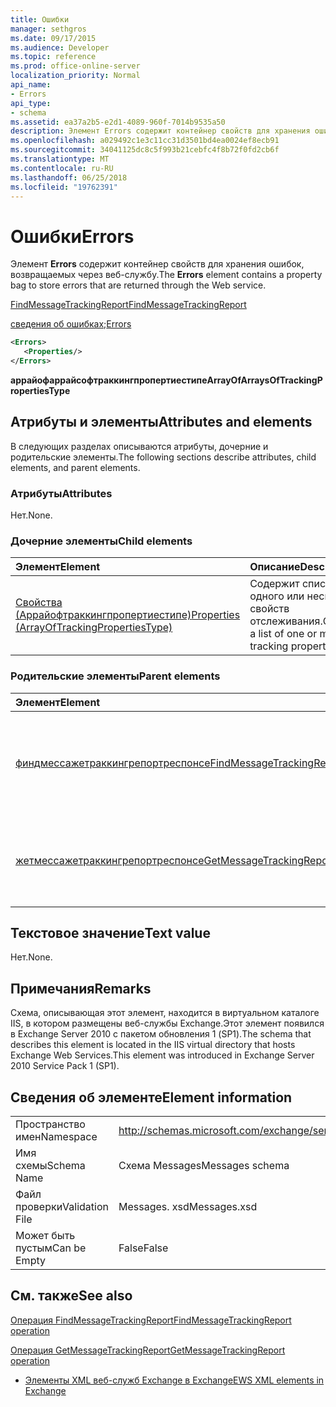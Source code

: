 ```yaml
---
title: Ошибки
manager: sethgros
ms.date: 09/17/2015
ms.audience: Developer
ms.topic: reference
ms.prod: office-online-server
localization_priority: Normal
api_name:
- Errors
api_type:
- schema
ms.assetid: ea37a2b5-e2d1-4089-960f-7014b9535a50
description: Элемент Errors содержит контейнер свойств для хранения ошибок, возвращаемых через веб-службу.
ms.openlocfilehash: a029492c1e3c11cc31d3501bd4ea0024ef8ecb91
ms.sourcegitcommit: 34041125dc8c5f993b21cebfc4f8b72f0fd2cb6f
ms.translationtype: MT
ms.contentlocale: ru-RU
ms.lasthandoff: 06/25/2018
ms.locfileid: "19762391"
---
```

# <a name="errors"></a><span data-ttu-id="70240-103">Ошибки</span><span class="sxs-lookup"><span data-stu-id="70240-103">Errors</span></span>

<span data-ttu-id="70240-104">Элемент **Errors** содержит контейнер свойств для хранения ошибок, возвращаемых через веб-службу.</span><span class="sxs-lookup"><span data-stu-id="70240-104">The **Errors** element contains a property bag to store errors that are returned through the Web service.</span></span> 
  
[<span data-ttu-id="70240-105">FindMessageTrackingReport</span><span class="sxs-lookup"><span data-stu-id="70240-105">FindMessageTrackingReport</span></span>](findmessagetrackingreport.md)
  
<span data-ttu-id="70240-106">[сведения об ошибках](errors-ex15websvcsotherref.md);</span><span class="sxs-lookup"><span data-stu-id="70240-106">[Errors](errors-ex15websvcsotherref.md)</span></span>
  
```xml
<Errors>
   <Properties/>
</Errors>
```

 <span data-ttu-id="70240-107">**аррайофаррайсофтраккингпропертиестипе**</span><span class="sxs-lookup"><span data-stu-id="70240-107">**ArrayOfArraysOfTrackingPropertiesType**</span></span>
## <a name="attributes-and-elements"></a><span data-ttu-id="70240-108">Атрибуты и элементы</span><span class="sxs-lookup"><span data-stu-id="70240-108">Attributes and elements</span></span>

<span data-ttu-id="70240-109">В следующих разделах описываются атрибуты, дочерние и родительские элементы.</span><span class="sxs-lookup"><span data-stu-id="70240-109">The following sections describe attributes, child elements, and parent elements.</span></span>
  
### <a name="attributes"></a><span data-ttu-id="70240-110">Атрибуты</span><span class="sxs-lookup"><span data-stu-id="70240-110">Attributes</span></span>

<span data-ttu-id="70240-111">Нет.</span><span class="sxs-lookup"><span data-stu-id="70240-111">None.</span></span>
  
### <a name="child-elements"></a><span data-ttu-id="70240-112">Дочерние элементы</span><span class="sxs-lookup"><span data-stu-id="70240-112">Child elements</span></span>

|<span data-ttu-id="70240-113">**Элемент**</span><span class="sxs-lookup"><span data-stu-id="70240-113">**Element**</span></span>|<span data-ttu-id="70240-114">**Описание**</span><span class="sxs-lookup"><span data-stu-id="70240-114">**Description**</span></span>|
|:-----|:-----|
|[<span data-ttu-id="70240-115">Свойства (Аррайофтраккингпропертиестипе)</span><span class="sxs-lookup"><span data-stu-id="70240-115">Properties (ArrayOfTrackingPropertiesType)</span></span>](properties-arrayoftrackingpropertiestype.md) <br/> |<span data-ttu-id="70240-116">Содержит список одного или нескольких свойств отслеживания.</span><span class="sxs-lookup"><span data-stu-id="70240-116">Contains a list of one or more tracking properties.</span></span>  <br/> |
   
### <a name="parent-elements"></a><span data-ttu-id="70240-117">Родительские элементы</span><span class="sxs-lookup"><span data-stu-id="70240-117">Parent elements</span></span>

|<span data-ttu-id="70240-118">**Элемент**</span><span class="sxs-lookup"><span data-stu-id="70240-118">**Element**</span></span>|<span data-ttu-id="70240-119">**Описание**</span><span class="sxs-lookup"><span data-stu-id="70240-119">**Description**</span></span>|
|:-----|:-----|
|[<span data-ttu-id="70240-120">финдмессажетраккингрепортреспонсе</span><span class="sxs-lookup"><span data-stu-id="70240-120">FindMessageTrackingReportResponse</span></span>](findmessagetrackingreportresponse.md) <br/> |<span data-ttu-id="70240-121">Содержит состояние и результат одного запроса [операции FindMessageTrackingReport](findmessagetrackingreport-operation.md) .</span><span class="sxs-lookup"><span data-stu-id="70240-121">Contains the status and result of a single [FindMessageTrackingReport operation](findmessagetrackingreport-operation.md) request.</span></span>  <br/> |
|[<span data-ttu-id="70240-122">жетмессажетраккингрепортреспонсе</span><span class="sxs-lookup"><span data-stu-id="70240-122">GetMessageTrackingReportResponse</span></span>](getmessagetrackingreportresponse.md) <br/> |<span data-ttu-id="70240-123">Содержит результат одного запроса [операции GetMessageTrackingReport](getmessagetrackingreport-operation.md) .</span><span class="sxs-lookup"><span data-stu-id="70240-123">Contains the result of a single [GetMessageTrackingReport operation](getmessagetrackingreport-operation.md) request.</span></span>  <br/> |
   
## <a name="text-value"></a><span data-ttu-id="70240-124">Текстовое значение</span><span class="sxs-lookup"><span data-stu-id="70240-124">Text value</span></span>

<span data-ttu-id="70240-125">Нет.</span><span class="sxs-lookup"><span data-stu-id="70240-125">None.</span></span>
  
## <a name="remarks"></a><span data-ttu-id="70240-126">Примечания</span><span class="sxs-lookup"><span data-stu-id="70240-126">Remarks</span></span>

<span data-ttu-id="70240-127">Схема, описывающая этот элемент, находится в виртуальном каталоге IIS, в котором размещены веб-службы Exchange.Этот элемент появился в Exchange Server 2010 с пакетом обновления 1 (SP1).</span><span class="sxs-lookup"><span data-stu-id="70240-127">The schema that describes this element is located in the IIS virtual directory that hosts Exchange Web Services.This element was introduced in Exchange Server 2010 Service Pack 1 (SP1).</span></span>
  
## <a name="element-information"></a><span data-ttu-id="70240-128">Сведения об элементе</span><span class="sxs-lookup"><span data-stu-id="70240-128">Element information</span></span>

|||
|:-----|:-----|
|<span data-ttu-id="70240-129">Пространство имен</span><span class="sxs-lookup"><span data-stu-id="70240-129">Namespace</span></span>  <br/> |http://schemas.microsoft.com/exchange/services/2006/messages  <br/> |
|<span data-ttu-id="70240-130">Имя схемы</span><span class="sxs-lookup"><span data-stu-id="70240-130">Schema Name</span></span>  <br/> |<span data-ttu-id="70240-131">Схема Messages</span><span class="sxs-lookup"><span data-stu-id="70240-131">Messages schema</span></span>  <br/> |
|<span data-ttu-id="70240-132">Файл проверки</span><span class="sxs-lookup"><span data-stu-id="70240-132">Validation File</span></span>  <br/> |<span data-ttu-id="70240-133">Messages. xsd</span><span class="sxs-lookup"><span data-stu-id="70240-133">Messages.xsd</span></span>  <br/> |
|<span data-ttu-id="70240-134">Может быть пустым</span><span class="sxs-lookup"><span data-stu-id="70240-134">Can be Empty</span></span>  <br/> |<span data-ttu-id="70240-135">False</span><span class="sxs-lookup"><span data-stu-id="70240-135">False</span></span>  <br/> |
   
## <a name="see-also"></a><span data-ttu-id="70240-136">См. также</span><span class="sxs-lookup"><span data-stu-id="70240-136">See also</span></span>



[<span data-ttu-id="70240-137">Операция FindMessageTrackingReport</span><span class="sxs-lookup"><span data-stu-id="70240-137">FindMessageTrackingReport operation</span></span>](findmessagetrackingreport-operation.md)
  
[<span data-ttu-id="70240-138">Операция GetMessageTrackingReport</span><span class="sxs-lookup"><span data-stu-id="70240-138">GetMessageTrackingReport operation</span></span>](getmessagetrackingreport-operation.md)


- [<span data-ttu-id="70240-139">Элементы XML веб-служб Exchange в Exchange</span><span class="sxs-lookup"><span data-stu-id="70240-139">EWS XML elements in Exchange</span></span>](ews-xml-elements-in-exchange.md)


